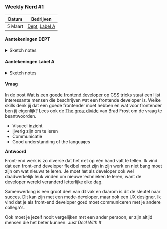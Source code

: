 ### Weekly Nerd #1

| Datum   | Bedrijven                                                                      |
| ------- | ------------------------------------------------------------------------------ |
| 5 Maart | [Dept](https://www.deptagency.com/nl-nl/), [Label A](http://www.labela.design) |

#### Aantekeningen DEPT

<details>
<summary>Sketch notes</summary>

![aantekeningen-1-dept](/images/aantekeningen-dept-1.jpeg "DEPT aantekeningen 1")

![aantekeningen-2-dept](/images/aantekeningen-dept-2.jpeg "DEPT aantekeningen 2")

</details>

#### Aantekeningen Label A

<details>
<summary>Sketch notes</summary>

![aantekeningen-1-label-a](/images/aantekeningen-label-a-1.jpeg "Label A aantekeningen 1")

![aantekeningen-2-label-a](/images/aantekeningen-label-a-2.jpeg "Label A aantekeningen 2")

</details>

#### Vraag

In de post [Wat is een goede frontend developer](https://css-tricks.com/what-makes-a-good-front-end-developer/) op CSS tricks staat een lijst interessante mensen die beschrijven wat een frontende developer is. Welke skills denk jij dat een goede frontender moet hebben en wat voor frontender ben jij eigenlijk? Lees ook de [The great divide](https://css-tricks.com/the-great-divide/) van Brad Frost om de vraag te beantwoorden.


- Visueel inzicht
- Ijverig zijn om te leren
- Communicatie
- Good understanding of the languages

**Antwoord**

Front-end werk is zo diverse dat het niet op één hand valt te tellen. Ik vind dat een front-end developer flexibel moet zijn in zijn werk en niet bang moet zijn om wat nieuws te leren. Je moet het als developer ook wel daadwerkelijk leuk vinden om nieuwe technieken te leren, want de developer wereld veranderd letterlijke elke dag.

Samenwerking is een groot deel van dit vak en daarom is dit de sleutel naar succes. Dit kan zijn met een mede-developer, maar ook een UX designer. Ik vind dat je als front-end developer goed moet communiceren met je andere collega's.

Ook moet je jezelf nooit vergelijken met een ander persoon, er zijn altijd mensen die het beter kunnen. _Just Deal With It_

